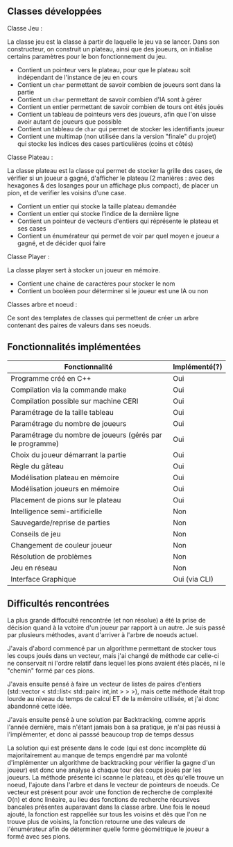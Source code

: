 Classes développées
-------------------

Classe Jeu :

La classe jeu est la classe à partir de laquelle le jeu va se lancer. Dans son constructeur, on construit un plateau, ainsi que des joueurs, on initialise certains paramètres pour le bon fonctionnement du jeu. 

- Contient un pointeur vers le plateau, pour que le plateau soit indépendant de l'instance de jeu en cours
- Contient un `char` permettant de savoir combien de joueurs sont dans la partie
- Contient un `char` permettant de savoir combien d'IA sont à gérer
- Contient un entier permettant de savoir combien de tours ont étés joués
- Contient un tableau de pointeurs vers des joueurs, afin que l'on uisse avoir autant de joueurs que possible
- Contient un tableau de `char` qui permet de stocker les identifiants joueur
- Contient une multimap (non utilisée dans la version "finale" du projet) qui stocke les indices des cases particulières (coins et côtés)

Classe Plateau :

La classe plateau est la classe qui permet de stocker la grille des cases, de vérifier si un joueur a gagné, d'afficher le plateau (2 manières : avec des hexagones & des losanges pour un affichage plus compact), de placer un pion, et de verifier les voisins d'une case.

- Contient un entier qui stocke la taille plateau demandée
- Contient un entier qui stocke l'indice de la dernière ligne
- Contient un pointeur de vecteurs d'entiers qui réprésente le plateau et ses cases
- Contient un énumérateur qui permet de voir par quel moyen e joueur a gagné, et de décider quoi faire

Classe Player :

La classe player sert à stocker un joueur en mémoire.

- Contient une chaine de caractères pour stocker le nom
- Contient un booléen pour déterminer si le joueur est une IA ou non

Classes arbre et noeud :

Ce sont des templates de classes qui permettent de créer un arbre contenant des paires de valeurs dans ses noeuds.

Fonctionnalités implémentées
----------------------------

| Fonctionnalité                                            | Implémenté(?) |
| ----------------------------------------------------------|---------------|
| Programme créé en C++                                     | Oui           |
| Compilation via la commande make                          | Oui           |
| Compilation possible sur machine CERI                     | Oui           |
| Paramétrage de la taille tableau                          | Oui           |
| Paramétrage du nombre de joueurs                          | Oui           |
| Paramétrage du nombre de joueurs (gérés par le programme) | Oui           |
| Choix du joueur démarrant la partie                       | Oui           |
| Règle du gâteau                                           | Oui           |
| Modélisation plateau en mémoire                           | Oui           |
| Modélisation joueurs en mémoire                           | Oui           |
| Placement de pions sur le plateau                         | Oui           |
| Intelligence semi-artificielle                            | Non           |
| Sauvegarde/reprise de parties                             | Non           |
| Conseils de jeu                                           | Non           |
| Changement de couleur joueur                              | Non           |
| Résolution de problèmes                                   | Non           |
| Jeu en réseau                                             | Non           |
| Interface Graphique                                       | Oui (via CLI) |

Difficultés rencontrées
-----------------------

La plus grande diffoculté rencontrée (et non résolue) a été la prise de décision quand à la vctoire d'un joueur par rapport à un autre. Je suis passé par plusieurs méthodes, avant d'arriver à l'arbre de noeuds actuel.

J'avais d'abord commencé par un algorithme permettant de stocker tous les coups joués dans un vecteur, mais j'ai changé de méthode car celle-ci ne conservait ni l'ordre relatif dans lequel les pions avaient étés placés, ni le "chemin" formé par ces pions.

J'avais ensuite pensé à faire un vecteur de listes de paires d'entiers (std::vector < std::list< std::pair< int,int > > >), mais cette méthode était trop lourde au niveau du temps de calcul ET de la mémoire utilisée, et j'ai donc abandonné cette idée.

J'avais ensuite pensé à une solution par Backtracking, comme appris l'année dernière, mais n'étant jamais bon à sa pratique, je n'ai pas réussi à l'implémenter, et donc ai passsé beaucoup trop de temps dessus

La solution qui est présente dans le code (qui est donc incomplète dû majoritairement au manque de temps engendré par ma volonté d'implémenter un algorithme de backtracking pour vérifier la gagne d'un joueur) est donc une analyse à chaque tour des coups joués par les joueurs. La méthode présente ici scanne le plateau, et dès qu'elle trouve un noeud, l'ajoute dans l'arbre et dans le vecteur de pointeurs de noeuds. Ce vecteur est présent pour avoir une fonction de recherche de complexité O(n) et donc linéaire, au lieu des fonctions de recherche récursives bancales présentes auparavant dans la classe arbre. Une fois le noeud ajouté, la fonction est rappellée sur tous les voisins et dès que l'on ne trouve plus de voisins, la fonction retourne une des valeurs de l'énumérateur afin de déterminer quelle forme géométrique le joueur a formé avec ses pions.
